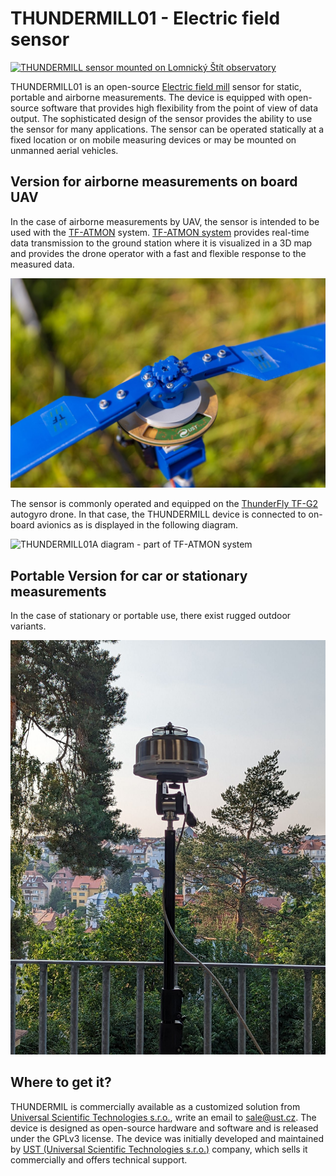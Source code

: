 # THUNDERMILL01 - Electric field sensor

[![THUNDERMILL sensor mounted on Lomnický Štít observatory](doc/img/THUNDERMILL_LS.gif)](https://www.youtube.com/watch?v=Zbx8tktlRBg)


THUNDERMILL01 is an open-source [Electric field mill](https://en.wikipedia.org/wiki/Field_mill) sensor for static, portable and airborne measurements. The device is equipped with open-source software that provides high flexibility from the point of view of data output. The sophisticated design of the sensor provides the ability to use the sensor for many applications. The sensor can be operated statically at a fixed location or on mobile measuring devices or may be mounted on unmanned aerial vehicles.

## Version for airborne measurements on board UAV

In the case of airborne measurements by UAV, the sensor is intended to be used with the [TF-ATMON](https://www.thunderfly.cz/tf-atmon.html) system. [TF-ATMON system](https://www.thunderfly.cz/tf-atmon.html) provides real-time data transmission to the ground station where it is visualized in a 3D map and provides the drone operator with a fast and flexible response to the measured data.

![THUNDERMILL01A mounted to TF-G2 autogyro rotorhub](/doc/img/THUNDERMILL01_UAV_TF-G2_rotor.jpg)

The sensor is commonly operated and equipped on the [ThunderFly TF-G2](https://github.com/ThunderFly-aerospace/TF-G2/) autogyro drone. In that case, the THUNDERMILL device is connected to on-board avionics as is displayed in the following diagram.  

![THUNDERMILL01A diagram - part of TF-ATMON system](/doc/img/TF-ATMON-THUNDERMILL.svg)


## Portable Version for car or stationary measurements

In the case of stationary or portable use, there exist rugged outdoor variants.

![THUNDERMILL01B mounted on stationary platform](/doc/img/THUNDERMILL01_stationary.jpg)

## Where to get it?

THUNDERMIL is commercially available as a customized solution from [Universal Scientific Technologies s.r.o.](https://www.ust.cz/), write an email to sale@ust.cz.
The device is designed as open-source hardware and software and is released under the GPLv3 license. 
The device was initially developed and maintained by [UST (Universal Scientific Technologies s.r.o.)](https://www.ust.cz) company, which sells it commercially and offers technical support.

